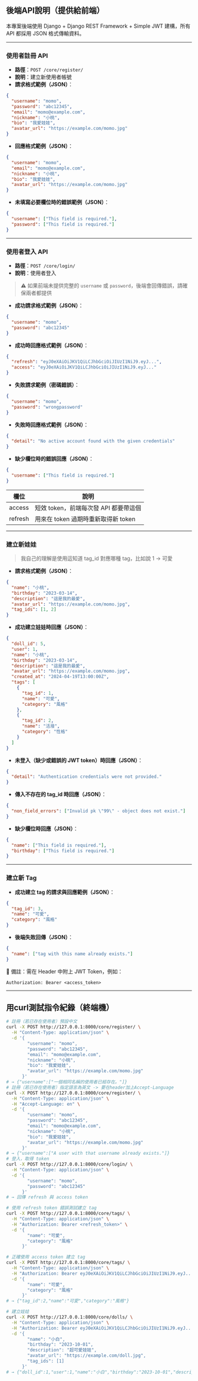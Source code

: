 ## 後端API說明（提供給前端）

本專案後端使用 Django + Django REST Framework + Simple JWT 建構，所有 API 都採用 JSON 格式傳輸資料。

---

### 使用者註冊 API

- **路徑**：`POST /core/register/`
- **說明**：建立新使用者帳號
- **請求格式範例（JSON）**：

```json
{
  "username": "momo",
  "password": "abc12345",
  "email": "momo@example.com",
  "nickname": "小桃",
  "bio": "我愛娃娃",
  "avatar_url": "https://example.com/momo.jpg"
}
```

- **回應格式範例（JSON）**：

```json
{
  "username": "momo",
  "email": "momo@example.com",
  "nickname": "小桃",
  "bio": "我愛娃娃",
  "avatar_url": "https://example.com/momo.jpg"
}
```

- **未填寫必要欄位時的錯誤範例（JSON）**：

```json
{
  "username": ["This field is required."],
  "password": ["This field is required."]
}
```

---

### 使用者登入 API

- **路徑**：`POST /core/login/`
- **說明**：使用者登入

> ⚠️ 如果前端未提供完整的 `username` 或 `password`，後端會回傳錯誤，請確保兩者都提供

- **成功請求格式範例（JSON）**：

```json
{
  "username": "momo",
  "password": "abc12345"
}
```

- **成功時回應格式範例（JSON）**：

```json
{
  "refresh": "eyJ0eXAiOiJKV1QiLCJhbGciOiJIUzI1NiJ9.eyJ...",
  "access": "eyJ0eXAiOiJKV1QiLCJhbGciOiJIUzI1NiJ9.eyJ..."
}
```

- **失敗請求範例（密碼錯誤）**：

```json
{
  "username": "momo",
  "password": "wrongpassword"
}
```

- **失敗時回應格式範例（JSON）**：

```json
{
  "detail": "No active account found with the given credentials"
}
```

- **缺少欄位時的錯誤回應（JSON）**：

```json
{
  "username": ["This field is required."]
}
```

| 欄位 | 說明 |
|------|------|
| access | 短效 token，前端每次發 API 都要帶這個 |
| refresh | 用來在 token 過期時重新取得新 token |

---

### 建立新娃娃

> 我自己的理解是使用這知道 tag_id 對應哪種 tag，比如說 1 -> 可愛

- **請求格式範例（JSON）**：

```json
{
  "name": "小桃",
  "birthday": "2023-03-14",
  "description": "這是我的最愛",
  "avatar_url": "https://example.com/momo.jpg",
  "tag_ids": [1, 2]
}
```

- **成功建立娃娃時回應（JSON）**：

```json
{
  "doll_id": 5,
  "user": 1,
  "name": "小桃",
  "birthday": "2023-03-14",
  "description": "這是我的最愛",
  "avatar_url": "https://example.com/momo.jpg",
  "created_at": "2024-04-19T13:00:00Z",
  "tags": [
    {
      "tag_id": 1,
      "name": "可愛",
      "category": "風格"
    },
    {
      "tag_id": 2,
      "name": "活潑",
      "category": "性格"
    }
  ]
}
```

- **未登入（缺少或錯誤的 JWT token）時回應（JSON）**：

```json
{
  "detail": "Authentication credentials were not provided."
}
```

- **傳入不存在的 tag_id 時回應（JSON）**：

```json
{
  "non_field_errors": ["Invalid pk \"99\" - object does not exist."]
}
```

- **缺少欄位時回應（JSON）**：

```json
{
  "name": ["This field is required."],
  "birthday": ["This field is required."]
}
```

---

### 建立新 Tag

- **成功建立 tag 的請求與回應範例（JSON）**：

```json
{
  "tag_id": 3,
  "name": "可愛",
  "category": "風格"
}
```

- **後端失敗回傳（JSON）**：

```json
{
  "name": ["tag with this name already exists."]
}
```

📌 備註：需在 Header 中附上 JWT Token，例如：
```
Authorization: Bearer <access_token>
```

---

## 用curl測試指令紀錄（終端機）

```bash
# 註冊（若已存在使用者）預設中文
curl -X POST http://127.0.0.1:8000/core/register/ \
  -H "Content-Type: application/json" \
  -d '{
        "username": "momo",
        "password": "abc12345",
        "email": "momo@example.com",
        "nickname": "小桃",
        "bio": "我愛娃娃",
        "avatar_url": "https://example.com/momo.jpg"
      }'
# → {"username":["一個相同名稱的使用者已經存在。"]}
# 註冊（若已存在使用者）指定語言為英文 -> 要在header加上Accept-Language
curl -X POST http://127.0.0.1:8000/core/register/ \
  -H "Content-Type: application/json" \
  -H "Accept-Language: en" \
  -d '{
        "username": "momo",
        "password": "abc12345",
        "email": "momo@example.com",
        "nickname": "小桃",
        "bio": "我愛娃娃",
        "avatar_url": "https://example.com/momo.jpg"
      }'
# → {"username":["A user with that username already exists."]}
# 登入，取得 token
curl -X POST http://127.0.0.1:8000/core/login/ \
  -H "Content-Type: application/json" \
  -d '{
        "username": "momo",
        "password": "abc12345"
      }'
# → 回傳 refresh 與 access token

# 使用 refresh token 錯誤測試建立 tag
curl -X POST http://127.0.0.1:8000/core/tags/ \
  -H "Content-Type: application/json" \
  -H "Authorization: Bearer <refresh_token>" \
  -d '{
        "name": "可愛",
        "category": "風格"
      }'

# 正確使用 access token 建立 tag
curl -X POST http://127.0.0.1:8000/core/tags/ \
  -H "Content-Type: application/json" \
  -H "Authorization: Bearer eyJ0eXAiOiJKV1QiLCJhbGciOiJIUzI1NiJ9.eyJ...WN3_byQUEaejDFIopEpsQy0" \
  -d '{
        "name": "可愛",
        "category": "風格"
      }'
# → {"tag_id":2,"name":"可愛","category":"風格"}

# 建立娃娃
curl -X POST http://127.0.0.1:8000/core/dolls/ \
  -H "Content-Type: application/json" \
  -H "Authorization: Bearer eyJ0eXAiOiJKV1QiLCJhbGciOiJIUzI1NiJ9.eyJ...WN3_byQUEaejDFIopEpsQy0" \
  -d '{
        "name": "小白",
        "birthday": "2023-10-01",
        "description": "超可愛娃娃",
        "avatar_url": "https://example.com/doll.jpg",
        "tag_ids": [1]
      }'
# → {"doll_id":1,"user":1,"name":"小白","birthday":"2023-10-01","description":"超可愛娃娃","avatar_url":"https://example.com/doll.jpg","created_at":"2025-04-20T01:36:59.484864Z","tags":[{"tag_id":1,"name":"可愛","category":"風格"}]}
```

